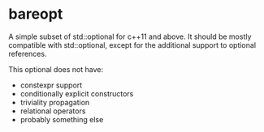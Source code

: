 # bareopt
A simple subset of std::optional for c++11 and above. It should be mostly compatible with std::optional, except for the additional support to optional references.

This optional does not have:
* constexpr support
* conditionally explicit constructors
* triviality propagation
* relational operators
* probably something else
